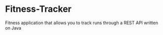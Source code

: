 # Fitness-Tracker
Fitness application that allows you to track runs through a REST API written on Java
